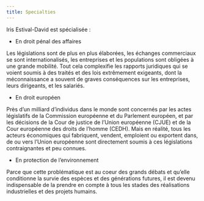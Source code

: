 ```yaml
---
title: Specialties
---
```


Iris Estival-David est spécialisée :

* En droit pénal des affaires

Les législations sont de plus en plus élaborées, les échanges commerciaux se sont internationalisés, les entreprises et les populations sont obligées à une grande mobilité. Tout cela complexifie les rapports juridiques qui se voient soumis à des traités et des lois extrêmement exigeants, dont la méconnaissance a souvent de graves conséquences sur les entreprises, leurs dirigeants, et les salariés.

* En droit européen

Près d’un milliard d’individus dans le monde sont concernés par les actes législatifs de la Commission européenne et du Parlement européen, et par les décisions de la Cour de justice de l’Union européenne (CJUE) et de la Cour européenne des droits de l’homme (CEDH). Mais en réalité, tous les acteurs économiques qui fabriquent, vendent, emploient ou exportent dans, de ou vers l’Union européenne sont directement soumis à ces législations contraignantes et peu connues.

* En protection de l’environnement

Parce que cette problématique est au coeur des grands débats et qu’elle conditionne la survie des espèces et des générations futures, il est devenu indispensable de la prendre en compte à tous les stades des réalisations industrielles et des projets humains.

